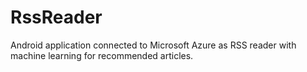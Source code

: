# RssReader
Android application connected to Microsoft Azure as RSS reader with machine learning for recommended articles.
